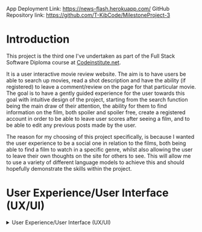App Deployment Link: https://news-flash.herokuapp.com/
GitHub Repository link: https://github.com/T-KibCode/MilestoneProject-3

# Introduction

This project is the third one I've undertaken as part of the Full Stack Software Diploma course at [Codeinstitute.net](https://www.CodeInstitute.net).

It is a user interactive movie review website.  The aim is to have users be able to search up movies, read a shot description and have the ability (if registered) to leave a comment/review on the page for that particular movie.  
The goal is to have a gently guided experience for the user towards this goal with intuitive design of the project, starting from the search function being the main draw of their attention, the ability for them to find information on the film, both spoiler and spoiler free, create a registered account in order to be able to leave user scores after seeing a film, and to be able to edit any previous posts made by the user.

The reason for my choosing of this project specifically, is because I wanted the user experience to be a social one in relation to the films, both being able to find a film to watch in a specific genre, whilst also allowing the user to leave their own thoughts on the site for others to see. This will allow me to use a variety of different language models to achieve this and should hopefully demonstrate the skills within the project.

# User Experience/User Interface (UX/UI)

<details>
  
  <summary>User Experience/User Interface (UX/UI)</summary>
  
### User Stories
  
##### First Time Visitor Goals

  As a first time visitor I want:  

- the search function for movie reviews to be clear, front and center  
- to be able to filter by multiple fields, such as genre, year of release, age rating
- to be able to create user account to interact with other users
  
##### Return/frequent Visitor Goals

  As a return/frequent visitor I want:  

- to be able to score films/movies I have seen.
- to be able to save movies to a personal favourites page to keep personal track.
- to be able to leave comment reviews on individual movie pages with the ability to edit the comments.
- to allow the registered user to be able to filter if they see user reviews or not.
  
##### Website's Owner Goals

  As the developer I want:

- to correctly create a relational database that pulls the information the user requires of their search i.e after searching a certain parameter, being able to filter down the returned results such as, release date filter being applied when searching the horrow genre to find movies released in a certain window whether that be annual or seasonal.
- to create a comments section that allows user's to leave word-limited reviews following the CRUD format.
- to lead the user down a pusedo-constructed path, in order to provide a semi-streamlined experience with the website.
- to either create a database, or use an available API call for a pre-existing movie database that can be used to pull names, lead actors, directors, release dates and series links in to the site.
- to create a seperate database for the users to write to i.e comments/reviews etc, movies scores etc.

# Initial template build process - understanding functions available

<details>
  <details>Proof of testing rendered functions</details>

### Initial test processes

  In my initial commits within the repository, I had issues intially getting my Flask modules to be recognised and for the app.py python file to render to the html file.
  []

  I cited an external resource in order to solve the issue of routing which was at the following link on youtube.
  [https://www.youtube.com/watch?v=MwZwr5Tvyxo&list=PL-osiE80TeTs4UjLw5MM6OjgkjFeUxCYH].
  Using this allowed me get through the majority of my build process following the guidiance within these instructional videos.

I've had to use an online conversion tool in order to convert a movie database from a tsv.gz file , to uncompress the file into .tsv format, and to convert it using a website named [https://www.convertsimple.com/convert-tsv-to-sql-insert-statement/]

This was used to create a demo sql table for me to call information within my request function within my javascript page.
The issues I faced during this process where a variety of a few not limited to:

- My instance os VsCode (chosen IDE enviroment) having compatability issues due to my machine only being able to run OSX 10.13.6 (High Sierra) at its highest version causing issues when attempting to install mysql and mongosh commands through the terminmal commands whether that be through the Homebrew function, of that be through the pip3 install function.

- Having to code across multiple IDE instances depending upon where I was when working on my project (a seperate macbook again circa 2010-2012 that I keep at my parents house) and therefore not always having access to my creds.json information.

- Attempting to create a custom sql table to call information from as I was unable to connect to my postgresql database within my machine instace (again due to OSX compatibiliy issues).

- due to an older instructional video and updates to security measures, as well as my computers outdated OS system, I was unable to complete the email security function portion of this part of the instructional video. However I will highlight the areas of improvement for future work and future projects going forward.

![CI logo](https://codeinstitute.s3.amazonaws.com/fullstack/ci_logo_small.png)


// Rewriting the README file below with the project pivot. 

NewsFlash! - Social Media Website
Welcome to NewsFlash!, a social media website where users can share their impressions of the world and real-life experiences. This README will provide you with detailed information about the project, its original goal, and the new direction it has taken.

Original Project Idea
Originally, the project aimed to create a movie review website that would allow users to leave comments and reviews on various movies. The website was designed to utilize PostgreSQL as the movie database and SQLite for the user database. Users would have been able to browse and search for movies, read and write reviews, and engage in discussions related to their favorite films.

Pivot to NewsFlash!
However, after careful consideration and feedback from users, we decided to pivot the project in a new direction. We recognized the need for a platform where individuals could share their personal experiences, opinions, and thoughts beyond just movie reviews. This led us to the development of NewsFlash!, a social media website that encourages users to express themselves and connect with others through their real-life experiences.

Key Features of NewsFlash!
NewsFlash! offers a range of features designed to foster engagement and facilitate meaningful conversations:

Personal Stories: Users can share their own stories and experiences, whether they are heartwarming, funny, inspiring, or thought-provoking. They can write detailed accounts, attach relevant images or videos, and add tags to categorize their stories.

Impressions: NewsFlash! allows users to express their impressions of various topics, such as current events, social issues, entertainment, travel, and more. Users can post their thoughts, opinions, and viewpoints, initiating conversations and encouraging others to share their perspectives.

Commenting and Interaction: Users can engage in discussions by commenting on stories and impressions. This fosters a sense of community and enables users to connect with others who have similar interests or opinions.

Personal Profiles: Each user has a personal profile where they can showcase their contributions, including stories, impressions, and comments. Users can follow others and be followed, allowing for the discovery of new content and the formation of connections within the NewsFlash! community.

Technologies Used
To build NewsFlash!, we utilized the following technologies:

Backend: We used Flask, a Python web framework, along with various libraries and packages including bcrypt, blinker, cachetools, certifi, cffi, chardet, charset-normalizer, click, cryptography, distlib, dnspython, dominate, email-validator, env.py, filelock, Flask-Bcrypt, Flask-Bootstrap, Flask-Login, Flask-Mail, Flask-SQLAlchemy, Flask-WTF, google-api-core, google-api-python-client, google-auth, google-auth-httplib2, google-auth-oauthlib, googleapis-common-protos, greenlet, gspread, itsdangerous, Jinja2, jwt, MarkupSafe, mysql, mysqlclient, numpy, oauthlib, odict, optional-django, packaging, pandas, pgsql, Pillow, platformdirs, pluggy, plumber, protobuf, psycopg2-binary, pyasn1, pyasn1-modules, pycparser, PyJWT, pyodbc, pyOpenSSL, pyparsing, pytest, python-dateutil, pytz, PyYAML, requests, requests-oauthlib, rsa, six, SQLAlchemy, svgwrite, touch, Tree, typing_extensions, tzdata, uritemplate, urllib3, values, virtualenv, visitor, Werkzeug, wget, WTForms, zope.component, zope.deferredimport, zope.deprecation, zope.event, zope.hookable, zope.interface, zope.lifecycleevent, and zope.proxy.

Frontend: The frontend of NewsFlash! was developed using HTML5, CSS3, JavaScript, and the Flask-Bootstrap library.
